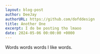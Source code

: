 ```yaml
---
layout: blog-post
author: DeeJay
authorURL: https://github.com/dofddesign
title: Another One
excerpt: I do be posting tho lmaoo
date: 2024-05-06 00:00:00 +0000
---
```

Words words words I like words.